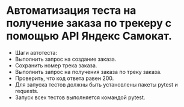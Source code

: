 # Автоматизация теста на получение заказа по трекеру с помощью API Яндекс Самокат.
- Шаги автотеста:
- Выполнить запрос на создание заказа.
- Сохранить номер трека заказа.
- Выполнить запрос на получения заказа по треку заказа.
- Проверить, что код ответа равен 200.
- Для запуска тестов должны быть установлены пакеты pytest и requests.
- Запуск всех тестов выполняется командой pytest.
